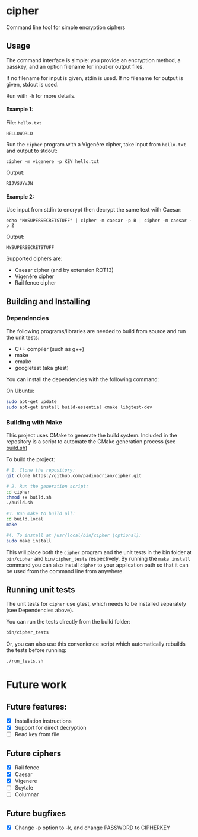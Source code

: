 # cipher
Command line tool for simple encryption ciphers

## Usage
The command interface is simple: you provide an encryption method, a passkey,
and an option filename for input or output files.

If no filename for input is given, stdin is used.
If no filename for output is given, stdout is used.

Run with `-h` for more details.

#### Example 1:

File: `hello.txt`
```
HELLOWORLD
```

Run the `cipher` program with a Vigenère cipher, take input from `hello.txt` and output to stdout:
```
cipher -m vigenere -p KEY hello.txt
```

Output:
```
RIJVSUYVJN
```

#### Example 2:

Use input from stdin to encrypt then decrypt the same text with Caesar:
```
echo "MYSUPERSECRETSTUFF" | cipher -m caesar -p B | cipher -m caesar -p Z
```

Output:
```
MYSUPERSECRETSTUFF
```

Supported ciphers are:
* Caesar cipher (and by extension ROT13)
* Vigenère cipher
* Rail fence cipher


## Building and Installing

### Dependencies
The following programs/libraries are needed to build from source and run the
unit tests:
* C++ compiler (such as g++)
* make
* cmake
* googletest (aka gtest)

You can install the dependencies with the following command:

On Ubuntu:
```bash
sudo apt-get update
sudo apt-get install build-essential cmake libgtest-dev
```

### Building with Make
This project uses CMake to generate the build system. Included in the repository
is a script to automate the CMake generation process (see [build.sh](build.sh))

To build the project:
```bash
# 1. Clone the repository:
git clone https://github.com/padinadrian/cipher.git

# 2. Run the generation script:
cd cipher
chmod +x build.sh
./build.sh

#3. Run make to build all:
cd build.local
make

#4. To install at /usr/local/bin/cipher (optional):
sudo make install
```

This will place both the `cipher` program and the unit tests in the bin folder at
`bin/cipher` and `bin/cipher_tests` respectively. By running the `make install`
command you can also install `cipher` to your application path so that it can be
used from the command line from anywhere.

## Running unit tests
The unit tests for `cipher` use gtest, which needs to be installed separately (see
Dependencies above).

You can run the tests directly from the build folder:
```bash
bin/cipher_tests
```

Or, you can also use this convenience script which automatically rebuilds the
tests before running:
```bash
./run_tests.sh
```

# Future work
## Future features:
- [x] Installation instructions
- [x] Support for direct decryption
- [ ] Read key from file

## Future ciphers
- [x] Rail fence
- [x] Caesar
- [x] Vigenere
- [ ] Scytale
- [ ] Columnar

## Future bugfixes
- [x] Change -p option to -k, and change PASSWORD to CIPHERKEY
